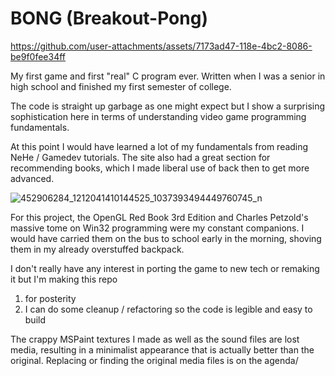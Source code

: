 # BONG (Breakout-Pong)

https://github.com/user-attachments/assets/7173ad47-118e-4bc2-8086-be9f0fee34ff

My first game and first "real" C program ever.  Written when I was a senior in high school and finished my first semester of college.

The code is straight up garbage as one might expect but I show a surprising sophistication here in terms of understanding video game programming fundamentals.

At this point I would have learned a lot of my fundamentals from reading NeHe / Gamedev tutorials.  The site also had a great section for recommending books, which I made liberal use of back then to get more advanced.  

![452906284_1212041410144525_1037393494449760745_n](https://github.com/user-attachments/assets/2bd88e21-c94b-481c-8385-e80d11a15428)

For this project, the OpenGL Red Book 3rd Edition and Charles Petzold's massive tome on Win32 programming were my constant companions.   I would have carried them on the bus to school early in the morning, shoving them in my already overstuffed backpack.

I don't really have any interest in porting the game to new tech or remaking it but I'm making this repo
1) for posterity
2) I can do some cleanup / refactoring so the code is legible and easy to build

The crappy MSPaint textures I made as well as the sound files are lost media, resulting in a minimalist appearance that is actually better than the original.  Replacing or finding the original  media files is on the agenda/

